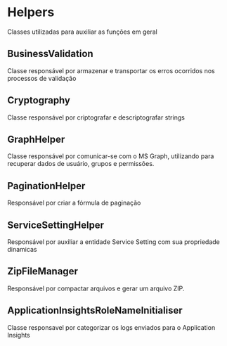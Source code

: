 # Helpers

Classes utilizadas para auxiliar as funções em geral

## BusinessValidation
Classe responsável por armazenar e transportar os erros ocorridos nos processos de validação 

## Cryptography
Classe responsável por criptografar e descriptografar strings

## GraphHelper
Classe responsável por comunicar-se com o MS Graph, utilizando para recuperar dados de usuário, grupos e permissões.

## PaginationHelper
Responsável por criar a fórmula de paginação

## ServiceSettingHelper
Responsável por auxiliar a entidade Service Setting com sua propriedade dinamicas

## ZipFileManager
Responsável por compactar arquivos e gerar um arquivo ZIP.

## ApplicationInsightsRoleNameInitialiser

Classe responsavel por categorizar os logs enviados para o Application Insights